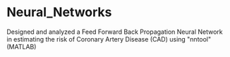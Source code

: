 # Neural_Networks
Designed and analyzed a Feed Forward Back Propagation Neural Network in estimating the risk of Coronary Artery Disease (CAD) using "nntool" (MATLAB)
